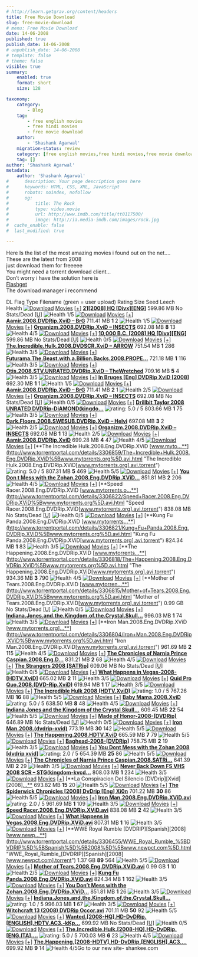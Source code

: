 ```yaml
---
# http://learn.getgrav.org/content/headers
title: Free Movie Download
slug: free-movie-download
# menu: Free Movie Download
date: 14-06-2008
published: true
publish_date: 14-06-2008
# unpublish_date: 14-06-2008
# template: false
# theme: false
visible: true
summary:
    enabled: true
    format: short
    size: 128

taxonomy:
    category:
        - Blog
    tag:
        - free english movies
        - free hindi movies
        - free movie download
    author:
        - 'Shashank Agarwal'
    migration-status: review
    category: [free english movies,free hindi movies,free movie download]
    tag: []
author: 'Shashank Agarwal'
metadata:
    author: 'Shashank Agarwal'
#      description: Your page description goes here
#      keywords: HTML, CSS, XML, JavaScript
#      robots: noindex, nofollow
#      og:
#          title: The Rock
#          type: video.movie
#          url: http://www.imdb.com/title/tt0117500/
#          image: http://ia.media-imdb.com/images/rock.jpg
#  cache_enable: false
#  last_modified: true

---
```


Here Is the list of the most amazing movies i found out on the net….  
These are the latest from 2008  
just download them for freeeee  
You might need a torrent download client…  
Don’t worry i have the solution here is  
[Flashget](http://down6.flashget.com/flashget196en.exe)  
The download manager i recommend

 DL Flag Type Filename (green = user upload) Rating Size Seed Leech Health [![Download](http://images.torrentportal.com/images/download.gif)](http://www.torrentportal.com/download/3307385/21%5B2008%5D%20HQ%20%5BDivx%5D%5BENG%5D.torrent)  [Movies](http://www.torrentportal.com/torrents.php?cat=2) [[+]](http://www.torrentportal.com/torrents-search.php?search=2008&sort=id&d=desc&type=or&sizel=500&sizeh=4000&cat=2&exclude=#torrentdetailbox3307385 "Quick Details") [**21[2008] HQ [Divx][ENG]**](http://www.torrentportal.com/details/3307385/21%5B2008%5D+HQ+%5BDivx%5D%5BENG%5D.html "21[2008] HQ [Divx][ENG].torrent")  599.86 MB No Stats/Dead [[U]](http://www.torrentportal.com/torrents-search.php?search=2008&sort=id&d=desc&type=or&sizel=500&sizeh=4000&cat=2&exclude=# "Update Torrent Stats") ![Health 1/5](http://images.torrentportal.com/images/health1.gif)   [![Download](http://images.torrentportal.com/images/download.gif)](http://www.torrentportal.com/download/3307367/Aamir.2008.DVDRip.XviD-BrG.torrent)  [Movies](http://www.torrentportal.com/torrents.php?cat=2) [[+]](http://www.torrentportal.com/torrents-search.php?search=2008&sort=id&d=desc&type=or&sizel=500&sizeh=4000&cat=2&exclude=#torrentdetailbox3307367 "Quick Details") [**Aamir.2008.DVDRip.XviD – BrG**](http://www.torrentportal.com/details/3307367/Aamir.2008.DVDRip.XviD-BrG.html "Aamir.2008.DVDRip.XviD-BrG.torrent")  711.41 MB **1** 2 ![Health 1/5](http://images.torrentportal.com/images/health1.gif)   [![Download](http://images.torrentportal.com/images/download.gif)](http://www.torrentportal.com/download/3307366/Organizm.2008.DVDRip.XviD-INSECTS.torrent)  [Movies](http://www.torrentportal.com/torrents.php?cat=2) [[+]](http://www.torrentportal.com/torrents-search.php?search=2008&sort=id&d=desc&type=or&sizel=500&sizeh=4000&cat=2&exclude=#torrentdetailbox3307366 "Quick Details") [**Organizm.2008.DVDRip.XviD – INSECTS**](http://www.torrentportal.com/details/3307366/Organizm.2008.DVDRip.XviD-INSECTS.html "Organizm.2008.DVDRip.XviD-INSECTS.torrent")  692.08 MB **8** 13 ![Health 4/5](http://images.torrentportal.com/images/health4.gif)   [![Download](http://images.torrentportal.com/images/download.gif)](http://www.torrentportal.com/download/3307361/10%2C000%20B.C.%20%20%5B2008%5D%20HQ%20%5BDivx%5D%5BENG%5D.torrent)  [Movies](http://www.torrentportal.com/torrents.php?cat=2) [[+]](http://www.torrentportal.com/torrents-search.php?search=2008&sort=id&d=desc&type=or&sizel=500&sizeh=4000&cat=2&exclude=#torrentdetailbox3307361 "Quick Details") [**10,000 B.C. [2008] HQ [Divx][ENG]**](http://www.torrentportal.com/details/3307361/10%2C000+B.C.++%5B2008%5D+HQ+%5BDivx%5D%5BENG%5D.html "10,000 B.C.  [2008] HQ [Divx][ENG].torrent")  599.86 MB No Stats/Dead [[U]](http://www.torrentportal.com/torrents-search.php?search=2008&sort=id&d=desc&type=or&sizel=500&sizeh=4000&cat=2&exclude=# "Update Torrent Stats") ![Health 0/5](http://images.torrentportal.com/images/health0.gif)   [![Download](http://images.torrentportal.com/images/download.gif)](http://www.torrentportal.com/download/3307341/The.Incredible.Hulk.2008.DVDSCR.XviD-ARROW.torrent)  [Movies](http://www.torrentportal.com/torrents.php?cat=2) [[+]](http://www.torrentportal.com/torrents-search.php?search=2008&sort=id&d=desc&type=or&sizel=500&sizeh=4000&cat=2&exclude=#torrentdetailbox3307341 "Quick Details") [**The.Incredible.Hulk.2008.DVDSCR.XviD – ARROW**](http://www.torrentportal.com/details/3307341/The.Incredible.Hulk.2008.DVDSCR.XviD-ARROW.html "The.Incredible.Hulk.2008.DVDSCR.XviD-ARROW.torrent")  751.54 MB **1** 286 ![Health 3/5](http://images.torrentportal.com/images/health3.gif)   [![Download](http://images.torrentportal.com/images/download.gif)](http://www.torrentportal.com/download/3307239/Futurama.The.Beast.with.a.Billion.Backs.2008.PROPER.DVDRip.XviD-NODLABS.torrent)  [Movies](http://www.torrentportal.com/torrents.php?cat=2) [[+]](http://www.torrentportal.com/torrents-search.php?search=2008&sort=id&d=desc&type=or&sizel=500&sizeh=4000&cat=2&exclude=#torrentdetailbox3307239 "Quick Details") [**Futurama.The.Beast.with.a.Billion.Backs.2008.PROPE…**](http://www.torrentportal.com/details/3307239/Futurama.The.Beast.with.a.Billion.Backs.2008.PROPER.DVDRip.XviD-NODLABS.html "Futurama.The.Beast.with.a.Billion.Backs.2008.PROPER.DVDRip.XviD-NODLABS.torrent")  721.18 MB **1** 116 ![Health 3/5](http://images.torrentportal.com/images/health3.gif)   [![Download](http://images.torrentportal.com/images/download.gif)](http://www.torrentportal.com/download/3307176/Otis.2008.STV.UNRATED.DVDRip.XviD-TheWretched.torrent)  [Movies](http://www.torrentportal.com/torrents.php?cat=2) [[+]](http://www.torrentportal.com/torrents-search.php?search=2008&sort=id&d=desc&type=or&sizel=500&sizeh=4000&cat=2&exclude=#torrentdetailbox3307176 "Quick Details") [**Otis.2008.STV.UNRATED.DVDRip.XviD – TheWretched**](http://www.torrentportal.com/details/3307176/Otis.2008.STV.UNRATED.DVDRip.XviD-TheWretched.html "Otis.2008.STV.UNRATED.DVDRip.XviD-TheWretched.torrent")  709.16 MB **5** 4 ![Health 3/5](http://images.torrentportal.com/images/health3.gif)   [![Download](http://images.torrentportal.com/images/download.gif)](http://www.torrentportal.com/download/3307168/In%20Bruges%20%5BEng%5D%20DVDRip%20XviD%20%5B2008%5D.torrent)  [Movies](http://www.torrentportal.com/torrents.php?cat=2) [[+]](http://www.torrentportal.com/torrents-search.php?search=2008&sort=id&d=desc&type=or&sizel=500&sizeh=4000&cat=2&exclude=#torrentdetailbox3307168 "Quick Details") [**In Bruges [Eng] DVDRip XviD [2008]**](http://www.torrentportal.com/details/3307168/In+Bruges+%5BEng%5D+DVDRip+XviD+%5B2008%5D.html "In Bruges [Eng] DVDRip XviD [2008].torrent")  692.30 MB **1** 1 ![Health 1/5](http://images.torrentportal.com/images/health1.gif)   [![Download](http://images.torrentportal.com/images/download.gif)](http://www.torrentportal.com/download/3307107/Aamir.2008.DVDRip.XviD-BrG.torrent)  [Movies](http://www.torrentportal.com/torrents.php?cat=2) [[+]](http://www.torrentportal.com/torrents-search.php?search=2008&sort=id&d=desc&type=or&sizel=500&sizeh=4000&cat=2&exclude=#torrentdetailbox3307107 "Quick Details") [**Aamir.2008.DVDRip.XviD – BrG**](http://www.torrentportal.com/details/3307107/Aamir.2008.DVDRip.XviD-BrG.html "Aamir.2008.DVDRip.XviD-BrG.torrent")  711.41 MB **2** 1 ![Health 2/5](http://images.torrentportal.com/images/health2.gif)   [![Download](http://images.torrentportal.com/images/download.gif)](http://www.torrentportal.com/download/3307106/Organizm.2008.DVDRip.XviD-INSECTS.torrent)  [Movies](http://www.torrentportal.com/torrents.php?cat=2) [[+]](http://www.torrentportal.com/torrents-search.php?search=2008&sort=id&d=desc&type=or&sizel=500&sizeh=4000&cat=2&exclude=#torrentdetailbox3307106 "Quick Details") [**Organizm.2008.DVDRip.XviD – INSECTS**](http://www.torrentportal.com/details/3307106/Organizm.2008.DVDRip.XviD-INSECTS.html "Organizm.2008.DVDRip.XviD-INSECTS.torrent")  692.08 MB No Stats/Dead [[U]](http://www.torrentportal.com/torrents-search.php?search=2008&sort=id&d=desc&type=or&sizel=500&sizeh=4000&cat=2&exclude=# "Update Torrent Stats") ![Health 0/5](http://images.torrentportal.com/images/health0.gif)   [![Download](http://images.torrentportal.com/images/download.gif)](http://www.torrentportal.com/download/3307081/Drillbit%20Taylor%20UNRATED%20DVDRip%202008-DiAMOND%28kingdom-kvcd%20by%20empire%29.torrent)  [Movies](http://www.torrentportal.com/torrents.php?cat=2) [[+]](http://www.torrentportal.com/torrents-search.php?search=2008&sort=id&d=desc&type=or&sizel=500&sizeh=4000&cat=2&exclude=#torrentdetailbox3307081 "Quick Details") [**Drillbit Taylor 2008 UNRATED DVDRip-DiAMOND(kingdo…**](http://www.torrentportal.com/details/3307081/Drillbit+Taylor+UNRATED+DVDRip+2008-DiAMOND%28kingdom-kvcd+by+empire%29.html "Drillbit Taylor UNRATED DVDRip 2008-DiAMOND(kingdom-kvcd by empire).torrent") ![rating: 5.0 / 5](http://images.torrentportal.com/images/5.gif) 803.66 MB **1** 75 ![Health 3/5](http://images.torrentportal.com/images/health3.gif)   [![Download](http://images.torrentportal.com/images/download.gif)](http://www.torrentportal.com/download/3306970/Dark.Floors.2008.SWESUB.DVDRip.XviD-Helvi.torrent)  [Movies](http://www.torrentportal.com/torrents.php?cat=2) [[+]](http://www.torrentportal.com/torrents-search.php?search=2008&sort=id&d=desc&type=or&sizel=500&sizeh=4000&cat=2&exclude=#torrentdetailbox3306970 "Quick Details") [**Dark.Floors.2008.SWESUB.DVDRip.XviD – Helvi**](http://www.torrentportal.com/details/3306970/Dark.Floors.2008.SWESUB.DVDRip.XviD-Helvi.html "Dark.Floors.2008.SWESUB.DVDRip.XviD-Helvi.torrent")  697.08 MB **3** 2 ![Health 2/5](http://images.torrentportal.com/images/health2.gif)   [![Download](http://images.torrentportal.com/images/download.gif)](http://www.torrentportal.com/download/3306928/Organizm.2008.DVDRip.XviD-INSECTS.torrent)  [Movies](http://www.torrentportal.com/torrents.php?cat=2) [[+]](http://www.torrentportal.com/torrents-search.php?search=2008&sort=id&d=desc&type=or&sizel=500&sizeh=4000&cat=2&exclude=#torrentdetailbox3306928 "Quick Details") [**Organizm.2008.DVDRip.XviD – INSECTS**](http://www.torrentportal.com/details/3306928/Organizm.2008.DVDRip.XviD-INSECTS.html "Organizm.2008.DVDRip.XviD-INSECTS.torrent")  692.08 MB **1** 13 ![Health 2/5](http://images.torrentportal.com/images/health2.gif)   [![Download](http://images.torrentportal.com/images/download.gif)](http://www.torrentportal.com/download/3306927/Aamir.2008.DVDRip.XviD.torrent)  [Movies](http://www.torrentportal.com/torrents.php?cat=2) [[+]](http://www.torrentportal.com/torrents-search.php?search=2008&sort=id&d=desc&type=or&sizel=500&sizeh=4000&cat=2&exclude=#torrentdetailbox3306927 "Quick Details") [**Aamir.2008.DVDRip.XviD**](http://www.torrentportal.com/details/3306927/Aamir.2008.DVDRip.XviD.html "Aamir.2008.DVDRip.XviD.torrent")  699.28 MB **4** 47 ![Health 4/5](http://images.torrentportal.com/images/health4.gif)   [![Download](http://images.torrentportal.com/images/download.gif)](http://www.torrentportal.com/download/3306859/The%20Incredible%20Hulk.2008.Eng.DVDRip.XViD%5Bwww.mytorrents.org%5D.avi.torrent)  [Movies](http://www.torrentportal.com/torrents.php?cat=2) [[+]](http://www.torrentportal.com/torrents-search.php?search=2008&sort=id&d=desc&type=or&sizel=500&sizeh=4000&cat=2&exclude=#torrentdetailbox3306859 "Quick Details") [**The Incredible Hulk.2008.Eng.DVDRip.XViD [www.myto…**](http://www.torrentportal.com/details/3306859/The+Incredible+Hulk.2008.Eng.DVDRip.XViD%5Bwww.mytorrents.org%5D.avi.html "The Incredible Hulk.2008.Eng.DVDRip.XViD[www.mytorrents.org].avi.torrent") ![rating: 5.0 / 5](http://images.torrentportal.com/images/5.gif) 807.31 MB **5** 469 ![Health 5/5](http://images.torrentportal.com/images/health5.gif)   [![Download](http://images.torrentportal.com/images/download.gif)](http://www.torrentportal.com/download/3306847/You%20Don%27t%20Mess%20with%20the%20Zohan.2008.Eng.DVDRip.XViD%5Bwww.mytorrents.org%5D.avi.torrent)  [Movies](http://www.torrentportal.com/torrents.php?cat=2) [[+]](http://www.torrentportal.com/torrents-search.php?search=2008&sort=id&d=desc&type=or&sizel=500&sizeh=4000&cat=2&exclude=#torrentdetailbox3306847 "Quick Details") [**You Don t Mess with the Zohan.2008.Eng.DVDRip.XViD…**](http://www.torrentportal.com/details/3306847/You+Don%27t+Mess+with+the+Zohan.2008.Eng.DVDRip.XViD%5Bwww.mytorrents.org%5D.avi.html "You Don't Mess with the Zohan.2008.Eng.DVDRip.XViD[www.mytorrents.org].avi.torrent")  851.81 MB **2** 206 ![Health 4/5](http://images.torrentportal.com/images/health4.gif)   [![Download](http://images.torrentportal.com/images/download.gif)](http://www.torrentportal.com/download/3306822/Speed%20Racer.2008.Eng.DVDRip.XViD%5Bwww.mytorrents.org%5D.avi.torrent)  [Movies](http://www.torrentportal.com/torrents.php?cat=2) [[+]](http://www.torrentportal.com/torrents-search.php?search=2008&sort=id&d=desc&type=or&sizel=500&sizeh=4000&cat=2&exclude=#torrentdetailbox3306822 "Quick Details") [**Speed Racer.2008.Eng.DVDRip.XViD [www.mytorrents.o…**](http://www.torrentportal.com/details/3306822/Speed+Racer.2008.Eng.DVDRip.XViD%5Bwww.mytorrents.org%5D.avi.html "Speed Racer.2008.Eng.DVDRip.XViD[www.mytorrents.org].avi.torrent")  838.08 MB No Stats/Dead [[U]](http://www.torrentportal.com/torrents-search.php?search=2008&sort=id&d=desc&type=or&sizel=500&sizeh=4000&cat=2&exclude=# "Update Torrent Stats") ![Health 0/5](http://images.torrentportal.com/images/health0.gif)   [![Download](http://images.torrentportal.com/images/download.gif)](http://www.torrentportal.com/download/3306821/Kung%20Fu%20Panda.2008.Eng.DVDRip.XViD%5Bwww.mytorrents.org%5D.avi.torrent)  [Movies](http://www.torrentportal.com/torrents.php?cat=2) [[+]](http://www.torrentportal.com/torrents-search.php?search=2008&sort=id&d=desc&type=or&sizel=500&sizeh=4000&cat=2&exclude=#torrentdetailbox3306821 "Quick Details") [**Kung Fu Panda.2008.Eng.DVDRip.XViD [www.mytorrents…**](http://www.torrentportal.com/details/3306821/Kung+Fu+Panda.2008.Eng.DVDRip.XViD%5Bwww.mytorrents.org%5D.avi.html "Kung Fu Panda.2008.Eng.DVDRip.XViD[www.mytorrents.org].avi.torrent")  824.34 MB **1** 83 ![Health 3/5](http://images.torrentportal.com/images/health3.gif)   [![Download](http://images.torrentportal.com/images/download.gif)](http://www.torrentportal.com/download/3306818/The%20Happening.2008.Eng.DVDRip.XViD%5Bwww.mytorrents.org%5D.avi.torrent)  [Movies](http://www.torrentportal.com/torrents.php?cat=2) [[+]](http://www.torrentportal.com/torrents-search.php?search=2008&sort=id&d=desc&type=or&sizel=500&sizeh=4000&cat=2&exclude=#torrentdetailbox3306818 "Quick Details") [**The Happening.2008.Eng.DVDRip.XViD [www.mytorrents…**](http://www.torrentportal.com/details/3306818/The+Happening.2008.Eng.DVDRip.XViD%5Bwww.mytorrents.org%5D.avi.html "The Happening.2008.Eng.DVDRip.XViD[www.mytorrents.org].avi.torrent")  934.36 MB **3** 790 ![Health 4/5](http://images.torrentportal.com/images/health4.gif)   [![Download](http://images.torrentportal.com/images/download.gif)](http://www.torrentportal.com/download/3306815/Mother%20of%20Tears.2008.Eng.DVDRip.XViD%5Bwww.mytorrents.org%5D.avi.torrent)  [Movies](http://www.torrentportal.com/torrents.php?cat=2) [[+]](http://www.torrentportal.com/torrents-search.php?search=2008&sort=id&d=desc&type=or&sizel=500&sizeh=4000&cat=2&exclude=#torrentdetailbox3306815 "Quick Details") [**Mother of Tears.2008.Eng.DVDRip.XViD [www.mytorren…**](http://www.torrentportal.com/details/3306815/Mother+of+Tears.2008.Eng.DVDRip.XViD%5Bwww.mytorrents.org%5D.avi.html "Mother of Tears.2008.Eng.DVDRip.XViD[www.mytorrents.org].avi.torrent")  0.99 GB No Stats/Dead [[U]](http://www.torrentportal.com/torrents-search.php?search=2008&sort=id&d=desc&type=or&sizel=500&sizeh=4000&cat=2&exclude=# "Update Torrent Stats") ![Health 0/5](http://images.torrentportal.com/images/health0.gif)   [![Download](http://images.torrentportal.com/images/download.gif)](http://www.torrentportal.com/download/3306810/Indiana.Jones.and.the.Kingdom.of.the.Crystal.Skull.2008.Eng.DVDRip.XViD%5Bwww.mytorrents.org%5D.avi.torrent)  [Movies](http://www.torrentportal.com/torrents.php?cat=2) [[+]](http://www.torrentportal.com/torrents-search.php?search=2008&sort=id&d=desc&type=or&sizel=500&sizeh=4000&cat=2&exclude=#torrentdetailbox3306810 "Quick Details") [**Indiana.Jones.and.the.Kingdom.of.the.Crystal.Skull…**](http://www.torrentportal.com/details/3306810/Indiana.Jones.and.the.Kingdom.of.the.Crystal.Skull.2008.Eng.DVDRip.XViD%5Bwww.mytorrents.org%5D.avi.html "Indiana.Jones.and.the.Kingdom.of.the.Crystal.Skull.2008.Eng.DVDRip.XViD[www.mytorrents.org].avi.torrent")  996.03 MB **1** 74 ![Health 3/5](http://images.torrentportal.com/images/health3.gif)   [![Download](http://images.torrentportal.com/images/download.gif)](http://www.torrentportal.com/download/3306804/Iron%20Man.2008.Eng.DVDRip.XViD%5Bwww.mytorrents.org%5D.avi.torrent)  [Movies](http://www.torrentportal.com/torrents.php?cat=2) [[+]](http://www.torrentportal.com/torrents-search.php?search=2008&sort=id&d=desc&type=or&sizel=500&sizeh=4000&cat=2&exclude=#torrentdetailbox3306804 "Quick Details") [**Iron Man.2008.Eng.DVDRip.XViD [www.mytorrents.org]…**](http://www.torrentportal.com/details/3306804/Iron+Man.2008.Eng.DVDRip.XViD%5Bwww.mytorrents.org%5D.avi.html "Iron Man.2008.Eng.DVDRip.XViD[www.mytorrents.org].avi.torrent")  961.69 MB **2** 115 ![Health 4/5](http://images.torrentportal.com/images/health4.gif)   [![Download](http://images.torrentportal.com/images/download.gif)](http://www.torrentportal.com/download/3306803/The%20Chronicles%20of%20Narnia%20Prince%20Caspian.2008.Eng.DVDRip.XViD%5Bwww.mytorrents.org%5D.avi.torrent)  [Movies](http://www.torrentportal.com/torrents.php?cat=2) [[+]](http://www.torrentportal.com/torrents-search.php?search=2008&sort=id&d=desc&type=or&sizel=500&sizeh=4000&cat=2&exclude=#torrentdetailbox3306803 "Quick Details") [**The Chronicles of Narnia Prince Caspian.2008.Eng.D…**](http://www.torrentportal.com/details/3306803/The+Chronicles+of+Narnia+Prince+Caspian.2008.Eng.DVDRip.XViD%5Bwww.mytorrents.org%5D.avi.html "The Chronicles of Narnia Prince Caspian.2008.Eng.DVDRip.XViD[www.mytorrents.org].avi.torrent")  831.21 MB **2** 68 ![Health 4/5](http://images.torrentportal.com/images/health4.gif)   [![Download](http://images.torrentportal.com/images/download.gif)](http://www.torrentportal.com/download/3306797/The%20Strangers%202008%20%5BSATRip%5D.torrent)  [Movies](http://www.torrentportal.com/torrents.php?cat=2) [[+]](http://www.torrentportal.com/torrents-search.php?search=2008&sort=id&d=desc&type=or&sizel=500&sizeh=4000&cat=2&exclude=#torrentdetailbox3306797 "Quick Details") [**The Strangers 2008 [SATRip]**](http://www.torrentportal.com/details/3306797/The+Strangers+2008+%5BSATRip%5D.html "The Strangers 2008 [SATRip].torrent")  609.06 MB No Stats/Dead [[U]](http://www.torrentportal.com/torrents-search.php?search=2008&sort=id&d=desc&type=or&sizel=500&sizeh=4000&cat=2&exclude=# "Update Torrent Stats") ![Health 0/5](http://images.torrentportal.com/images/health0.gif)   [![Download](http://images.torrentportal.com/images/download.gif)](http://www.torrentportal.com/download/3306796/What%20Happens%20in%20Vegas-2008-%5BHDTV.XviD%5D.torrent)  [Movies](http://www.torrentportal.com/torrents.php?cat=2) [[+]](http://www.torrentportal.com/torrents-search.php?search=2008&sort=id&d=desc&type=or&sizel=500&sizeh=4000&cat=2&exclude=#torrentdetailbox3306796 "Quick Details") [**What Happens in Vegas-2008-[HDTV.XviD]**](http://www.torrentportal.com/details/3306796/What+Happens+in+Vegas-2008-%5BHDTV.XviD%5D.html "What Happens in Vegas-2008-[HDTV.XviD].torrent")  665.02 MB **2** 11 ![Health 3/5](http://images.torrentportal.com/images/health3.gif)   [![Download](http://images.torrentportal.com/images/download.gif)](http://www.torrentportal.com/download/3306795/Quid%20Pro%20Quo.2008.%28DVD-Rip.XviD%29.torrent)  [Movies](http://www.torrentportal.com/torrents.php?cat=2) [[+]](http://www.torrentportal.com/torrents-search.php?search=2008&sort=id&d=desc&type=or&sizel=500&sizeh=4000&cat=2&exclude=#torrentdetailbox3306795 "Quick Details") [**Quid Pro Quo.2008.(DVD-Rip.XviD)**](http://www.torrentportal.com/details/3306795/Quid+Pro+Quo.2008.%28DVD-Rip.XviD%29.html "Quid Pro Quo.2008.(DVD-Rip.XviD).torrent")  619.94 MB **1** 17 ![Health 3/5](http://images.torrentportal.com/images/health3.gif)   [![Download](http://images.torrentportal.com/images/download.gif)](http://www.torrentportal.com/download/3306794/The%20Incredible%20Hulk%202008%20%28HDTV.XviD%29.torrent)  [Movies](http://www.torrentportal.com/torrents.php?cat=2) [[+]](http://www.torrentportal.com/torrents-search.php?search=2008&sort=id&d=desc&type=or&sizel=500&sizeh=4000&cat=2&exclude=#torrentdetailbox3306794 "Quick Details") [**The Incredible Hulk 2008 (HDTV.XviD)**](http://www.torrentportal.com/details/3306794/The+Incredible+Hulk+2008+%28HDTV.XviD%29.html "The Incredible Hulk 2008 (HDTV.XviD).torrent") ![rating: 1.0 / 5](http://images.torrentportal.com/images/1.gif) 767.26 MB **16** 88 ![Health 5/5](http://images.torrentportal.com/images/health5.gif)   [![Download](http://images.torrentportal.com/images/download.gif)](http://www.torrentportal.com/download/3306791/Baby%20Mama.2008.XviD.torrent)  [Movies](http://www.torrentportal.com/torrents.php?cat=2) [[+]](http://www.torrentportal.com/torrents-search.php?search=2008&sort=id&d=desc&type=or&sizel=500&sizeh=4000&cat=2&exclude=#torrentdetailbox3306791 "Quick Details") [**Baby Mama.2008.XviD**](http://www.torrentportal.com/details/3306791/Baby+Mama.2008.XviD.html "Baby Mama.2008.XviD.torrent") ![rating: 5.0 / 5](http://images.torrentportal.com/images/5.gif) 638.50 MB **8** 48 ![Health 4/5](http://images.torrentportal.com/images/health4.gif)   [![Download](http://images.torrentportal.com/images/download.gif)](http://www.torrentportal.com/download/3306790/Indiana%20Jones%20and%20the%20Kingdom%20of%20the%20Crystal%20Skull%202008%20XviD.torrent)  [Movies](http://www.torrentportal.com/torrents.php?cat=2) [[+]](http://www.torrentportal.com/torrents-search.php?search=2008&sort=id&d=desc&type=or&sizel=500&sizeh=4000&cat=2&exclude=#torrentdetailbox3306790 "Quick Details") [**Indiana Jones and the Kingdom of the Crystal Skull…**](http://www.torrentportal.com/details/3306790/Indiana+Jones+and+the+Kingdom+of+the+Crystal+Skull+2008+XviD.html "Indiana Jones and the Kingdom of the Crystal Skull 2008 XviD.torrent")  609.45 MB **22** 54 ![Health 5/5](http://images.torrentportal.com/images/health5.gif)   [![Download](http://images.torrentportal.com/images/download.gif)](http://www.torrentportal.com/download/3306789/Made%20of%20Honor-2008-%28DVDRip%29.torrent)  [Movies](http://www.torrentportal.com/torrents.php?cat=2) [[+]](http://www.torrentportal.com/torrents-search.php?search=2008&sort=id&d=desc&type=or&sizel=500&sizeh=4000&cat=2&exclude=#torrentdetailbox3306789 "Quick Details") [**Made of Honor-2008-(DVDRip)**](http://www.torrentportal.com/details/3306789/Made+of+Honor-2008-%28DVDRip%29.html "Made of Honor-2008-(DVDRip).torrent")  646.89 MB No Stats/Dead [[U]](http://www.torrentportal.com/torrents-search.php?search=2008&sort=id&d=desc&type=or&sizel=500&sizeh=4000&cat=2&exclude=# "Update Torrent Stats") ![Health 0/5](http://images.torrentportal.com/images/health0.gif)   [![Download](http://images.torrentportal.com/images/download.gif)](http://www.torrentportal.com/download/3306759/Iron%20Man.2008.%28dvdrip-xvid%29.torrent)  [Movies](http://www.torrentportal.com/torrents.php?cat=2) [[+]](http://www.torrentportal.com/torrents-search.php?search=2008&sort=id&d=desc&type=or&sizel=500&sizeh=4000&cat=2&exclude=#torrentdetailbox3306759 "Quick Details") [**Iron Man.2008.(dvdrip-xvid)**](http://www.torrentportal.com/details/3306759/Iron+Man.2008.%28dvdrip-xvid%29.html "Iron Man.2008.(dvdrip-xvid).torrent")  773.19 MB **30** 142 ![Health 5/5](http://images.torrentportal.com/images/health5.gif)   [![Download](http://images.torrentportal.com/images/download.gif)](http://www.torrentportal.com/download/3306758/The%20Happening.2008.HDTV.XviD.torrent)  [Movies](http://www.torrentportal.com/torrents.php?cat=2) [[+]](http://www.torrentportal.com/torrents-search.php?search=2008&sort=id&d=desc&type=or&sizel=500&sizeh=4000&cat=2&exclude=#torrentdetailbox3306758 "Quick Details") [**The Happening.2008.HDTV.XviD**](http://www.torrentportal.com/details/3306758/The+Happening.2008.HDTV.XviD.html "The Happening.2008.HDTV.XviD.torrent")  665.59 MB **7** 79 ![Health 5/5](http://images.torrentportal.com/images/health5.gif)   [![Download](http://images.torrentportal.com/images/download.gif)](http://www.torrentportal.com/download/3306757/Baghead-2008-%5BDVDRip%5D.torrent)  [Movies](http://www.torrentportal.com/torrents.php?cat=2) [[+]](http://www.torrentportal.com/torrents-search.php?search=2008&sort=id&d=desc&type=or&sizel=500&sizeh=4000&cat=2&exclude=#torrentdetailbox3306757 "Quick Details") [**Baghead-2008-[DVDRip]**](http://www.torrentportal.com/details/3306757/Baghead-2008-%5BDVDRip%5D.html "Baghead-2008-[DVDRip].torrent")  758.75 MB **2** 19 ![Health 3/5](http://images.torrentportal.com/images/health3.gif)   [![Download](http://images.torrentportal.com/images/download.gif)](http://www.torrentportal.com/download/3306756/You%20Dont%20Mess%20with%20the%20Zohan%202008%20%5Bdvdrip%20xvid%5D.torrent)  [Movies](http://www.torrentportal.com/torrents.php?cat=2) [[+]](http://www.torrentportal.com/torrents-search.php?search=2008&sort=id&d=desc&type=or&sizel=500&sizeh=4000&cat=2&exclude=#torrentdetailbox3306756 "Quick Details") [**You Dont Mess with the Zohan 2008 [dvdrip xvid]**](http://www.torrentportal.com/details/3306756/You+Dont+Mess+with+the+Zohan+2008+%5Bdvdrip+xvid%5D.html "You Dont Mess with the Zohan 2008 [dvdrip xvid].torrent") ![rating: 2.0 / 5](http://images.torrentportal.com/images/2.gif) 654.39 MB **25** 86 ![Health 5/5](http://images.torrentportal.com/images/health5.gif)   [![Download](http://images.torrentportal.com/images/download.gif)](http://www.torrentportal.com/download/3306755/The%20Chronicles%20of%20Narnia%20Prince%20Caspian.2008.SATRip.torrent)  [Movies](http://www.torrentportal.com/torrents.php?cat=2) [[+]](http://www.torrentportal.com/torrents-search.php?search=2008&sort=id&d=desc&type=or&sizel=500&sizeh=4000&cat=2&exclude=#torrentdetailbox3306755 "Quick Details") [**The Chronicles of Narnia Prince Caspian.2008.SATRi…**](http://www.torrentportal.com/details/3306755/The+Chronicles+of+Narnia+Prince+Caspian.2008.SATRip.html "The Chronicles of Narnia Prince Caspian.2008.SATRip.torrent")  641.39 MB **2** 29 ![Health 3/5](http://images.torrentportal.com/images/health3.gif)   [![Download](http://images.torrentportal.com/images/download.gif)](http://www.torrentportal.com/download/3306754/Never%20Back%20Down%20FS%20VHS%202008%20SCR%20-%20STG.torrent)  [Movies](http://www.torrentportal.com/torrents.php?cat=2) [[+]](http://www.torrentportal.com/torrents-search.php?search=2008&sort=id&d=desc&type=or&sizel=500&sizeh=4000&cat=2&exclude=#torrentdetailbox3306754 "Quick Details") [**Never Back Down FS VHS 2008 SCR – STG(kingdom-kvcd…**](http://www.torrentportal.com/details/3306754/Never+Back+Down+FS+VHS+2008+SCR+-+STG.html "Never Back Down FS VHS 2008 SCR - STG.torrent")  808.03 MB **1** 234 ![Health 3/5](http://images.torrentportal.com/images/health3.gif)   [![Download](http://images.torrentportal.com/images/download.gif)](http://www.torrentportal.com/download/3306749/La%20Conspiracion%20Del%20Silencio%20%5BDVDrip%5D%5BXvid%5D%5B2008%5D%5BSPANISH%5D%5Bwww.erostorrent.com%5D.torrent)  [Movies](http://www.torrentportal.com/torrents.php?cat=2) [[+]](http://www.torrentportal.com/torrents-search.php?search=2008&sort=id&d=desc&type=or&sizel=500&sizeh=4000&cat=2&exclude=#torrentdetailbox3306749 "Quick Details") [**La Conspiracion Del Silencio [DVDrip][Xvid][2008][…**](http://www.torrentportal.com/details/3306749/La+Conspiracion+Del+Silencio+%5BDVDrip%5D%5BXvid%5D%5B2008%5D%5BSPANISH%5D%5Bwww.erostorrent.com%5D.html "La Conspiracion Del Silencio [DVDrip][Xvid][2008][SPANISH][www.erostorrent.com].torrent")  693.82 MB **15** 20 ![Health 5/5](http://images.torrentportal.com/images/health5.gif)   [![Download](http://images.torrentportal.com/images/download.gif)](http://www.torrentportal.com/download/3306725/The%20Spiderwick%20Chronicles%5B2008%5DDvDrip%5BEng%5D%20Xi0n.torrent)  [Movies](http://www.torrentportal.com/torrents.php?cat=2) [[+]](http://www.torrentportal.com/torrents-search.php?search=2008&sort=id&d=desc&type=or&sizel=500&sizeh=4000&cat=2&exclude=#torrentdetailbox3306725 "Quick Details") [**The Spiderwick Chronicles [2008] DvDrip [Eng] Xi0n**](http://www.torrentportal.com/details/3306725/The+Spiderwick+Chronicles%5B2008%5DDvDrip%5BEng%5D+Xi0n.html "The Spiderwick Chronicles[2008]DvDrip[Eng] Xi0n.torrent")  701.22 MB **30** 86 ![Health 5/5](http://images.torrentportal.com/images/health5.gif)   [![Download](http://images.torrentportal.com/images/download.gif)](http://www.torrentportal.com/download/3306511/Iron%20Man.2008.Eng.DVDRip.XViD%5Bwww.torrentseeders.com%5D.avi.torrent)  [Movies](http://www.torrentportal.com/torrents.php?cat=2) [[+]](http://www.torrentportal.com/torrents-search.php?search=2008&sort=id&d=desc&type=or&sizel=500&sizeh=4000&cat=2&exclude=#torrentdetailbox3306511 "Quick Details") [**Iron Man.2008.Eng.DVDRip.XViD.avi**](http://www.torrentportal.com/details/3306511/Iron+Man.2008.Eng.DVDRip.XViD%5Bwww.htmlseeders.com%5D.avi.html "Iron Man.2008.Eng.DVDRip.XViD[www.torrentseeders.com].avi.torrent") ![rating: 2.0 / 5](http://images.torrentportal.com/images/2.gif) 961.69 MB **1** 109 ![Health 3/5](http://images.torrentportal.com/images/health3.gif)   [![Download](http://images.torrentportal.com/images/download.gif)](http://www.torrentportal.com/download/3306457/Speed%20Racer.2008.Eng.DVDRip.XViD%5Bwww.torrentseeders.com%5D.avi.torrent)  [Movies](http://www.torrentportal.com/torrents.php?cat=2) [[+]](http://www.torrentportal.com/torrents-search.php?search=2008&sort=id&d=desc&type=or&sizel=500&sizeh=4000&cat=2&exclude=#torrentdetailbox3306457 "Quick Details") [**Speed Racer.2008.Eng.DVDRip.XViD.avi**](http://www.torrentportal.com/details/3306457/Speed+Racer.2008.Eng.DVDRip.XViD%5Bwww.htmlseeders.com%5D.avi.html "Speed Racer.2008.Eng.DVDRip.XViD[www.torrentseeders.com].avi.torrent")  838.08 MB **2** 42 ![Health 3/5](http://images.torrentportal.com/images/health3.gif)   [![Download](http://images.torrentportal.com/images/download.gif)](http://www.torrentportal.com/download/3306456/What%20Happens%20in%20Vegas.2008.Eng.DVDRip.XViD%5Bwww.torrentseeders.com%5D.avi.torrent)  [Movies](http://www.torrentportal.com/torrents.php?cat=2) [[+]](http://www.torrentportal.com/torrents-search.php?search=2008&sort=id&d=desc&type=or&sizel=500&sizeh=4000&cat=2&exclude=#torrentdetailbox3306456 "Quick Details") [**What Happens in Vegas.2008.Eng.DVDRip.XViD.avi**](http://www.torrentportal.com/details/3306456/What+Happens+in+Vegas.2008.Eng.DVDRip.XViD%5Bwww.htmlseeders.com%5D.avi.html "What Happens in Vegas.2008.Eng.DVDRip.XViD[www.torrentseeders.com].avi.torrent")  807.31 MB **1** 16 ![Health 3/5](http://images.torrentportal.com/images/health3.gif)   [![Download](http://images.torrentportal.com/images/download.gif)](http://www.torrentportal.com/download/3306455/WWE_Royal_Rumble_%5BDVDRIP%5D%5BSpanish%5D%5B2008%5D%5Bwww.newpct.com%5D.torrent)  [Movies](http://www.torrentportal.com/torrents.php?cat=2) [[+]](http://www.torrentportal.com/torrents-search.php?search=2008&sort=id&d=desc&type=or&sizel=500&sizeh=4000&cat=2&exclude=#torrentdetailbox3306455 "Quick Details") [**WWE Royal Rumble [DVDRIP][Spanish][2008][www.newp…**](http://www.torrentportal.com/details/3306455/WWE_Royal_Rumble_%5BDVDRIP%5D%5BSpanish%5D%5B2008%5D%5Bwww.newpct.com%5D.html "WWE_Royal_Rumble_[DVDRIP][Spanish][2008][www.newpct.com].torrent")  1.37 GB **89** 564 ![Health 5/5](http://images.torrentportal.com/images/health5.gif)   [![Download](http://images.torrentportal.com/images/download.gif)](http://www.torrentportal.com/download/3306452/Mother%20of%20Tears.2008.Eng.DVDRip.XViD%5Bwww.torrentseeders.com%5D.avi.torrent)  [Movies](http://www.torrentportal.com/torrents.php?cat=2) [[+]](http://www.torrentportal.com/torrents-search.php?search=2008&sort=id&d=desc&type=or&sizel=500&sizeh=4000&cat=2&exclude=#torrentdetailbox3306452 "Quick Details") [**Mother of Tears.2008.Eng.DVDRip.XViD.avi**](http://www.torrentportal.com/details/3306452/Mother+of+Tears.2008.Eng.DVDRip.XViD%5Bwww.htmlseeders.com%5D.avi.html "Mother of Tears.2008.Eng.DVDRip.XViD[www.torrentseeders.com].avi.torrent")  0.99 GB **1** 10 ![Health 2/5](http://images.torrentportal.com/images/health2.gif)   [![Download](http://images.torrentportal.com/images/download.gif)](http://www.torrentportal.com/download/3306447/Kung%20Fu%20Panda.2008.Eng.DVDRip.XViD%5Bwww.torrentseeders.com%5D.avi.torrent)  [Movies](http://www.torrentportal.com/torrents.php?cat=2) [[+]](http://www.torrentportal.com/torrents-search.php?search=2008&sort=id&d=desc&type=or&sizel=500&sizeh=4000&cat=2&exclude=#torrentdetailbox3306447 "Quick Details") [**Kung Fu Panda.2008.Eng.DVDRip.XViD.avi**](http://www.torrentportal.com/details/3306447/Kung+Fu+Panda.2008.Eng.DVDRip.XViD%5Bwww.htmlseeders.com%5D.avi.html "Kung Fu Panda.2008.Eng.DVDRip.XViD[www.torrentseeders.com].avi.torrent")  824.34 MB **1** 162 ![Health 3/5](http://images.torrentportal.com/images/health3.gif)   [![Download](http://images.torrentportal.com/images/download.gif)](http://www.torrentportal.com/download/3306446/You%20Don%27t%20Mess%20with%20the%20Zohan.2008.Eng.DVDRip.XViD%5Bwww.torrentseeders.com%5D.avi.torrent)  [Movies](http://www.torrentportal.com/torrents.php?cat=2) [[+]](http://www.torrentportal.com/torrents-search.php?search=2008&sort=id&d=desc&type=or&sizel=500&sizeh=4000&cat=2&exclude=#torrentdetailbox3306446 "Quick Details") [**You Don’t Mess with the Zohan.2008.Eng.DVDRip.XViD…**](http://www.torrentportal.com/details/3306446/You+Don%27t+Mess+with+the+Zohan.2008.Eng.DVDRip.XViD%5Bwww.htmlseeders.com%5D.avi.html "You Don't Mess with the Zohan.2008.Eng.DVDRip.XViD[www.torrentseeders.com].avi.torrent")  851.81 MB **1** 26 ![Health 3/5](http://images.torrentportal.com/images/health3.gif)   [![Download](http://images.torrentportal.com/images/download.gif)](http://www.torrentportal.com/download/3306442/Indiana.Jones.and.the.Kingdom.of.the.Crystal.Skull.2008.Eng.DVDRip.XViD%5Bwww.torrentseeders.com%5D.avi.torrent)  [Movies](http://www.torrentportal.com/torrents.php?cat=2) [[+]](http://www.torrentportal.com/torrents-search.php?search=2008&sort=id&d=desc&type=or&sizel=500&sizeh=4000&cat=2&exclude=#torrentdetailbox3306442 "Quick Details") [**Indiana.Jones.and.the.Kingdom.of.the.Crystal.Skull…**](http://www.torrentportal.com/details/3306442/Indiana.Jones.and.the.Kingdom.of.the.Crystal.Skull.2008.Eng.DVDRip.XViD%5Bwww.htmlseeders.com%5D.avi.html "Indiana.Jones.and.the.Kingdom.of.the.Crystal.Skull.2008.Eng.DVDRip.XViD[www.torrentseeders.com].avi.torrent") ![rating: 1.0 / 5](http://images.torrentportal.com/images/1.gif) 996.03 MB **1** 67 ![Health 3/5](http://images.torrentportal.com/images/health3.gif)   [![Download](http://images.torrentportal.com/images/download.gif)](http://www.torrentportal.com/download/3306386/Witchcraft%2013%20%282008%29%20DVDRip%20Occor.avi.torrent)  [Movies](http://www.torrentportal.com/torrents.php?cat=2) [[+]](http://www.torrentportal.com/torrents-search.php?search=2008&sort=id&d=desc&type=or&sizel=500&sizeh=4000&cat=2&exclude=#torrentdetailbox3306386 "Quick Details") [**Witchcraft 13 (2008) DVDRip Occor.avi**](http://www.torrentportal.com/details/3306386/Witchcraft+13+%282008%29+DVDRip+Occor.avi.html "Witchcraft 13 (2008) DVDRip Occor.avi.torrent")  701.11 MB **50** 92 ![Health 5/5](http://images.torrentportal.com/images/health5.gif)   [![Download](http://images.torrentportal.com/images/download.gif)](http://www.torrentportal.com/download/3306362/Wanted.%5B2008-HQ%5D.HD-DvDRip.%5BENGLISH%5D.HDTV.AC3.-kKp-hookah.avi.torrent)  [Movies](http://www.torrentportal.com/torrents.php?cat=2) [[+]](http://www.torrentportal.com/torrents-search.php?search=2008&sort=id&d=desc&type=or&sizel=500&sizeh=4000&cat=2&exclude=#torrentdetailbox3306362 "Quick Details") [**Wanted.[2008-HQ].HD-DvDRip.[ENGLISH].HDTV.AC3.-kKp…**](http://www.torrentportal.com/details/3306362/Wanted.%5B2008-HQ%5D.HD-DvDRip.%5BENGLISH%5D.HDTV.AC3.-kKp-hookah.avi.html "Wanted.[2008-HQ].HD-DvDRip.[ENGLISH].HDTV.AC3.-kKp-hookah.avi.torrent")  699.92 MB No Stats/Dead [[U]](http://www.torrentportal.com/torrents-search.php?search=2008&sort=id&d=desc&type=or&sizel=500&sizeh=4000&cat=2&exclude=# "Update Torrent Stats") ![Health 0/5](http://images.torrentportal.com/images/health0.gif)   [![Download](http://images.torrentportal.com/images/download.gif)](http://www.torrentportal.com/download/3306361/The.Incredible.Hulk.%5B2008-HQ%5D.HD-DvDRip.%5BENG.ITA%5D.HDTV.AC3.-kKp-hookah.avi.torrent)  [Movies](http://www.torrentportal.com/torrents.php?cat=2) [[+]](http://www.torrentportal.com/torrents-search.php?search=2008&sort=id&d=desc&type=or&sizel=500&sizeh=4000&cat=2&exclude=#torrentdetailbox3306361 "Quick Details") [**The.Incredible.Hulk.[2008-HQ].HD-DvDRip.[ENG.ITA]….**](http://www.torrentportal.com/details/3306361/The.Incredible.Hulk.%5B2008-HQ%5D.HD-DvDRip.%5BENG.ITA%5D.HDTV.AC3.-kKp-hookah.avi.html "The.Incredible.Hulk.[2008-HQ].HD-DvDRip.[ENG.ITA].HDTV.AC3.-kKp-hookah.avi.torrent") ![rating: 5.0 / 5](http://images.torrentportal.com/images/5.gif) 700.03 MB **6** 23 ![Health 4/5](http://images.torrentportal.com/images/health4.gif)   [![Download](http://images.torrentportal.com/images/download.gif)](http://www.torrentportal.com/download/3306360/The.Happening.%5B2008-HDTV%5D.HD-DvDRip.%5BENGLISH%5D.AC3.-kKp-hookah.avi.torrent)  [Movies](http://www.torrentportal.com/torrents.php?cat=2) [[+]](http://www.torrentportal.com/torrents-search.php?search=2008&sort=id&d=desc&type=or&sizel=500&sizeh=4000&cat=2&exclude=#torrentdetailbox3306360 "Quick Details") [**The.Happening.[2008-HDTV].HD-DvDRip.[ENGLISH].AC3….**](http://www.torrentportal.com/details/3306360/The.Happening.%5B2008-HDTV%5D.HD-DvDRip.%5BENGLISH%5D.AC3.-kKp-hookah.avi.html "The.Happening.[2008-HDTV].HD-DvDRip.[ENGLISH].AC3.-kKp-hookah.avi.torrent")  699.92 MB **9** 14 ![Health 4/5](http://images.torrentportal.com/images/health4.gif)Go to our new site- shankee.com
